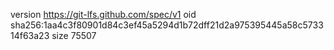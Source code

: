 version https://git-lfs.github.com/spec/v1
oid sha256:1aa4c3f80901d84c3ef45a5294d1b72dff21d2a975395445a58c573314f63a23
size 75507
